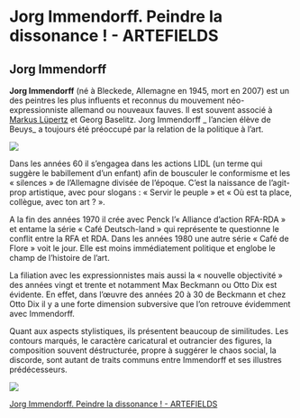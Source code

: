 # Jorg Immendorff. Peindre la dissonance ! - ARTEFIELDS
## Jorg Immendorff

**Jorg Immendorff** (né à Bleckede, Allemagne en 1945, mort en 2007) est un des peintres les plus influents et reconnus du mouvement néo-expressionniste allemand ou nouveaux fauves. Il est souvent associé à [Markus Lüpertz](https://www.artefields.net/markus-lupertz-fauvism-leipzig/) et Georg Baselitz. Jorg Immendorff _ l’ancien élève de Beuys_ a toujours été préoccupé par la relation de la politique à l’art.

![](Jorg%20Immendorff.%20Peindre%20la%20dissonance%20!%20-%20ARTEFIELDS/jorg-immendorff-max-beckmann-otto-dix-expressionisme-nouvelle-objectivite--leipzig-cafe-deutschland.jpg)

Dans les années 60 il s’engagea dans les actions LIDL (un terme qui suggère le babillement d’un enfant) afin de bousculer le conformisme et les « silences » de l’Allemagne divisée de l’époque. C’est la naissance de l’agit-prop artistique, avec pour slogans : « Servir le peuple » et « Où est ta place, collègue, avec ton art ? ».

A la fin des années 1970 il crée avec Penck l’« Alliance d’action RFA-RDA » et entame la série « Café Deutsch-land » qui représente te questionne le conflit entre la RFA et RDA. Dans les années 1980 une autre série « Café de Flore » voit le jour. Elle est moins immédiatement politique et englobe le champ de l’histoire de l’art.

La filiation avec les expressionnistes mais aussi la « nouvelle objectivité » des années vingt et trente et notamment Max Beckmann ou Otto Dix est évidente. En effet, dans l’œuvre des années 20 à 30 de Beckmann et chez Otto Dix il y a une forte dimension subversive que l’on retrouve évidemment avec Immendorff.

Quant aux aspects stylistiques, ils présentent beaucoup de similitudes. Les contours marqués, le caractère caricatural et outrancier des figures, la composition souvent déstructurée, propre à suggérer le chaos social, la discorde, sont autant de traits communs entre Immendorff et ses illustres prédécesseurs.

![](Jorg%20Immendorff.%20Peindre%20la%20dissonance%20!%20-%20ARTEFIELDS/jorg-immendorff-max-beckmann-otto-dix-expressionisme-nouvelle-objectivite--leipzig.jpg) 
 

[Jorg Immendorff. Peindre la dissonance ! - ARTEFIELDS](https://www.artefields.net/jorg-immendorff/)
